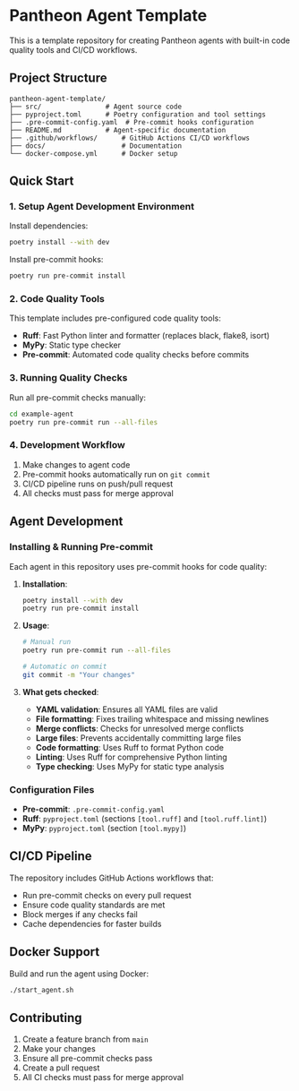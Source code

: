 # Pantheon Agent Template

This is a template repository for creating Pantheon agents with built-in code quality tools and CI/CD workflows.

## Project Structure

```
pantheon-agent-template/
├── src/                # Agent source code
├── pyproject.toml      # Poetry configuration and tool settings
├── .pre-commit-config.yaml  # Pre-commit hooks configuration
├── README.md           # Agent-specific documentation
├── .github/workflows/      # GitHub Actions CI/CD workflows
├── docs/                   # Documentation
└── docker-compose.yml      # Docker setup
```

## Quick Start

### 1. Setup Agent Development Environment

Install dependencies:

```bash
poetry install --with dev
```

Install pre-commit hooks:

```bash
poetry run pre-commit install
```

### 2. Code Quality Tools

This template includes pre-configured code quality tools:

- **Ruff**: Fast Python linter and formatter (replaces black, flake8, isort)
- **MyPy**: Static type checker
- **Pre-commit**: Automated code quality checks before commits

### 3. Running Quality Checks

Run all pre-commit checks manually:

```bash
cd example-agent
poetry run pre-commit run --all-files
```

### 4. Development Workflow

1. Make changes to agent code
2. Pre-commit hooks automatically run on `git commit`
3. CI/CD pipeline runs on push/pull request
4. All checks must pass for merge approval

## Agent Development

### Installing & Running Pre-commit

Each agent in this repository uses pre-commit hooks for code quality:

1. **Installation**:

   ```bash
   poetry install --with dev
   poetry run pre-commit install
   ```
2. **Usage**:

   ```bash
   # Manual run
   poetry run pre-commit run --all-files

   # Automatic on commit
   git commit -m "Your changes"
   ```
3. **What gets checked**:

   - **YAML validation**: Ensures all YAML files are valid
   - **File formatting**: Fixes trailing whitespace and missing newlines
   - **Merge conflicts**: Checks for unresolved merge conflicts
   - **Large files**: Prevents accidentally committing large files
   - **Code formatting**: Uses Ruff to format Python code
   - **Linting**: Uses Ruff for comprehensive Python linting
   - **Type checking**: Uses MyPy for static type analysis

### Configuration Files

- **Pre-commit**: `.pre-commit-config.yaml`
- **Ruff**: `pyproject.toml` (sections `[tool.ruff]` and `[tool.ruff.lint]`)
- **MyPy**: `pyproject.toml` (section `[tool.mypy]`)

## CI/CD Pipeline

The repository includes GitHub Actions workflows that:

- Run pre-commit checks on every pull request
- Ensure code quality standards are met
- Block merges if any checks fail
- Cache dependencies for faster builds

## Docker Support

Build and run the agent using Docker:

```bash
./start_agent.sh
```

## Contributing

1. Create a feature branch from `main`
2. Make your changes
3. Ensure all pre-commit checks pass
4. Create a pull request
5. All CI checks must pass for merge approval
